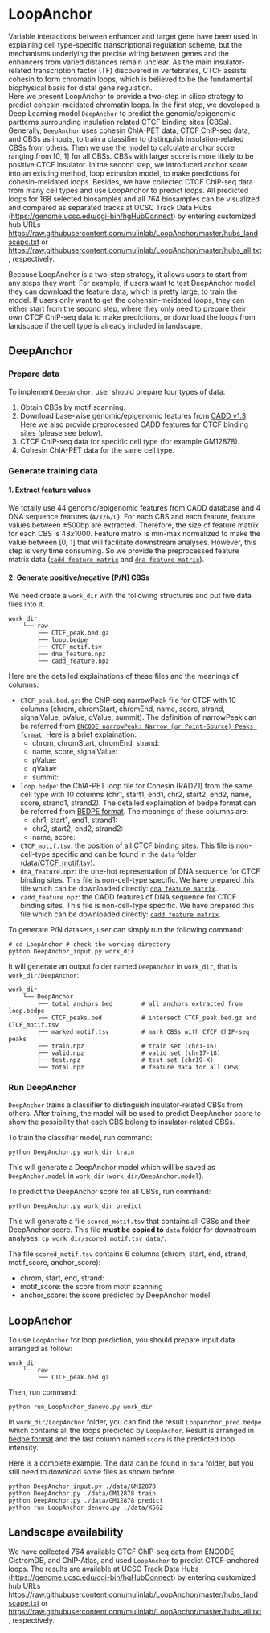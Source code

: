 # LoopAnchor

Variable interactions between enhancer and target gene have been used in explaining cell type-specific transcriptional regulation scheme, but the mechanisms underlying the precise wiring between genes and the enhancers from varied distances remain unclear. As the main insulator-related transcription factor (TF) discovered in vertebrates, CTCF assists cohesin to form chromatin loops, which is believed to be the fundamental biophysical basis for distal gene regulation.  
Here we present LoopAnchor to provide a two-step in silico strategy to predict cohesin-meidated chromatin loops. In the first step, we developed a Deep Learning model `DeepAnchor` to predict the genomic/epigenomic partterns surrounding insulation related CTCF binding sites (CBSs). Generally, `DeepAnchor` uses cohesin ChIA-PET data, CTCF ChIP-seq data, and CBSs as inputs, to train a classifier to distinguish insulation-related CBSs from others. Then we use the model to calculate anchor score ranging from [0, 1] for all CBSs. CBSs with larger score is more likely to be positive CTCF insulator. In the second step, we introduced anchor score into an existing method, loop extrusion model, to make predictions for cohesin-meidated loops. Besides, we have collected CTCF ChIP-seq data from many cell types and use LoopAnchor to predict loops. All predicted loops for 168 selected biosamples and all 764 biosamples can be visualized and compared as separated tracks at UCSC Track Data Hubs (https://genome.ucsc.edu/cgi-bin/hgHubConnect) by entering customized hub URLs https://raw.githubusercontent.com/mulinlab/LoopAnchor/master/hubs_landscape.txt or https://raw.githubusercontent.com/mulinlab/LoopAnchor/master/hubs_all.txt, respectively.

Because LoopAnchor is a two-step strategy, it allows users to start from any steps they want. For example, if users want to test DeepAnchor model, they can download the feature data, which is pretty large, to train the model. If users only want to get the cohensin-meidated loops, they can either start from the second step, where they only need to prepare their own CTCF ChIP-seq data to make predictions, or download the loops from landscape if the cell type is already included in landscape. 



## DeepAnchor
### Prepare data
To implement `DeepAnchor`, user should prepare four types of data:
1. Obtain CBSs by motif scanning.
2. Download base-wise genomic/epigenomic features from [CADD v1.3](https://cadd.gs.washington.edu/download). Here we also provide preprocessed CADD features for CTCF binding sites (please see below).
3. CTCF ChIP-seq data for specific cell type (for example GM12878).
4. Cohesin ChIA-PET data for the same cell type. 


### Generate training data
#### 1. Extract feature values
We totally use 44 genomic/epigenomic features from CADD database and 4 DNA sequence features (`A/T/G/C`). For each CBS and each feature, feature values between ±500bp are extracted. Therefore, the size of feature matrix for each CBS is $48 x 1000$. Feature matrix is min-max normalized to make the value between [0, 1] that will facilitate downstream analyses. However, this step is very time consuming. So we provide the preprocessed feature matrix data ([`cadd feature matrix`](http://www.mulinlab.org/LoopAnchor/cadd_feature.npz) and [`dna feature matrix`](http://www.mulinlab.org/LoopAnchor/dna_feature.npz)).

#### 2. Generate positive/negative (P/N) CBSs
We need create a `work_dir` with the following structures and put five data files into it.
```
work_dir
    └── raw                   
        ├── CTCF_peak.bed.gz              
        ├── loop.bedpe              
        ├── CTCF_motif.tsv
        ├── dna_feature.npz      
        └── cadd_feature.npz
```
Here are the detailed explainations of these files and the meanings of columns:

* `CTCF_peak.bed.gz`: the ChIP-seq narrowPeak file for CTCF with 10 columns (chrom, chromStart, chromEnd, name, score, strand, signalValue, pValue, qValue, summit). The definition of narrowPeak can be referred from [`ENCODE narrowPeak: Narrow (or Point-Source) Peaks format`](https://genome.ucsc.edu/FAQ/FAQformat.html#format12). Here is a brief explaination:
  * chrom, chromStart, chromEnd, strand:
  * name, score, signalValue:
  * pValue:
  * qValue:
  * summit:
* `loop.bedpe`: the ChIA-PET loop file for Cohesin (RAD21) from the same cell type with 10 columns (chr1, start1, end1, chr2, start2, end2, name, score, strand1, strand2). The detailed explaination of bedpe format can be referred from [BEDPE format](https://bedtools.readthedocs.io/en/latest/content/general-usage.html). The meanings of these columns are:
  * chr1, start1, end1, strand1:
  * chr2, start2, end2, strand2: 
  * name, score:
* `CTCF_motif.tsv`: the position of all CTCF binding sites. This file is non-cell-type specific and can be found in the `data` folder ([data/CTCF_motif.tsv](data/CTCF_motif.tsv)).
* `dna_feature.npz`: the one-hot representation of DNA sequence for CTCF binding sites. This file is non-cell-type specific. We have prepared this file which can be downloaded directly:  [`dna feature matrix`](http://www.mulinlab.org/LoopAnchor/dna_feature.npz).
* `cadd_feature.npz`: the CADD features of DNA sequence for CTCF binding sites. This file is non-cell-type specific. We have prepared this file which can be downloaded directly: [`cadd feature matrix`](http://www.mulinlab.org/LoopAnchor/cadd_feature.npz). 

To generate P/N datasets, user can simply run the following command:
```properties
# cd LoopAnchor # check the working directory
python DeepAnchor_input.py work_dir
```


It will generate an output folder named `DeepAnchor` in `work_dir`, that is `work_dir/DeepAnchor`:
```
work_dir
    └── DeepAnchor  
        ├── total_anchors.bed        # all anchors extracted from loop.bedpe
        ├── CTCF_peaks.bed           # intersect CTCF_peak.bed.gz and CTCF_motif.tsv
        ├── marked motif.tsv         # mark CBSs with CTCF ChIP-seq peaks          
        ├── train.npz                # train set (chr1-16)
        ├── valid.npz                # valid set (chr17-18)
        ├── test.npz                 # test set (chr19-X)                 
        └── total.npz                # feature data for all CBSs
```


### Run DeepAnchor
`DeepAnchor` trains a classifier to distinguish insulator-related CBSs from others. After training, the model will be used to predict DeepAnchor score to show the possibility that each CBS belong to insulator-related CBSs. 

To train the classifier model, run command:
```properties
python DeepAnchor.py work_dir train
```
This will generate a DeepAnchor model which will be saved as `DeepAnchor.model` in `work_dir` (`work_dir/DeepAnchor.model`).

To predict the DeepAnchor score for all CBSs, run command:

```properties
python DeepAnchor.py work_dir predict
```

This will generate a file `scored_motif.tsv` that contains all CBSs and their DeepAnchor score. This file **must be copied to** `data` folder for downstream analyses: `cp work_dir/scored_motif.tsv data/`.

The file `scored_motif.tsv` contains 6 columns (chrom, start, end, strand, motif_score, anchor_score):

* chrom, start, end, strand:
* motif_score: the score from motif scanning
* anchor_score:  the score predicted by DeepAnchor model


## LoopAnchor

To use `LoopAnchor` for loop prediction, you should prepare input data arranged as follow:

```
work_dir
    └── raw                   
        └── CTCF_peak.bed.gz
```

Then, run command:
```properties
python run_LoopAnchor_denovo.py work_dir
```
In `work_dir/LoopAnchor` folder, you can find the result `LoopAnchor_pred.bedpe` which contains all the loops predicted by `LoopAnchor`. Result is arranged in [bedpe format](https://bedtools.readthedocs.io/en/latest/content/general-usage.html) and the last column named `score` is the predicted loop intensity.

Here is a complete example. The data can be found in `data` folder, but you still need to download some files as shown before.
```properties
python DeepAnchor_input.py ./data/GM12878
python DeepAnchor.py ./data/GM12878 train
python DeepAnchor.py ./data/GM12878 predict
python run_LoopAnchor_denovo.py ./data/K562
```


## Landscape availability

We have collected 764 available CTCF ChIP-seq data from ENCODE, CistromDB, and ChIP-Atlas, and used `LoopAnchor` to predict CTCF-anchored loops. The results are available at UCSC Track Data Hubs (https://genome.ucsc.edu/cgi-bin/hgHubConnect) by entering customized hub URLs https://raw.githubusercontent.com/mulinlab/LoopAnchor/master/hubs_landscape.txt or https://raw.githubusercontent.com/mulinlab/LoopAnchor/master/hubs_all.txt, respectively.

